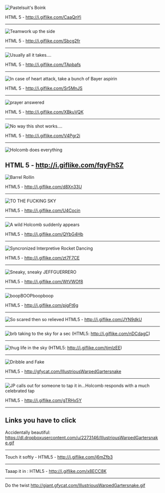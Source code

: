 ![Pastelsuit's Boink](http://i.giflike.com/CaaQnYi.gif)

HTML 5 - http://i.giflike.com/CaaQnYi

--------

![Teamwork up the side](http://i.giflike.com/Sbcg2fr.gif)

HTML 5 - http://i.giflike.com/Sbcg2fr

---------

![Usually all it takes....](http://i.giflike.com/TApbafs.gif)

HTML 5 - http://i.giflike.com/TApbafs

---------

![In case of heart attack, take a bunch of Bayer aspirin](http://i.giflike.com/Sr5MnJS.gif)

HTML 5 - http://i.giflike.com/Sr5MnJS

-----------


![prayer answered](http://i.giflike.com/XBkuVQK.gif)

HTML 5 - http://i.giflike.com/XBkuVQK

--------

![No way this shot works....](http://i.giflike.com/V4Pgr2i.gif)

HTML 5 - http://i.giflike.com/V4Pgr2i

--------

![Holcomb does everything](http://i.giflike.com/fqyFhSZ.gif)

HTML 5 - http://i.giflike.com/fqyFhSZ
---------

![Barrel Rollin](http://i.giflike.com/d8Xn33U.gif)  

HTML5 - http://i.giflike.com/d8Xn33U

---------

![TO THE FUCKING SKY](http://i.giflike.com/U4Cocin.gif)

HTML5 - http://i.giflike.com/U4Cocin

---------

![A wild Holcomb suddenly appears](http://i.giflike.com/QYbG4Hb.gif)

HTML5 - http://i.giflike.com/QYbG4Hb

---------

![Syncronized Interpretive Rocket Dancing](http://i.giflike.com/zt7F7CE.gif)

HTML5 - http://i.giflike.com/zt7F7CE

---------

![Sneaky, sneaky JEFFGUERRERO](http://i.giflike.com/WtVWOf8.gif)

HTML5 - http://i.giflike.com/WtVWOf8

---------

![boopBOOPboopboop](http://i.giflike.com/pjgFt6g.gif)

HTML5 - http://i.giflike.com/pjgFt6g


---------

![So scared then so relieved](http://i.giflike.com/JYN9dkU.gif)
HTML5 - http://i.giflike.com/JYN9dkU

---------

![brb taking to the sky for a sec](http://i.giflike.com/nDCdagC.gif) (HTML5: http://i.giflike.com/nDCdagC)

---------

![thug life in the sky](http://i.giflike.com/tjmIzEE.gif) (HTML5: http://i.giflike.com/tjmIzEE)

----------

![Dribble and Fake](http://giant.gfycat.com/IllustriousWarpedGartersnake.gif)

HTML5 - http://gfycat.com/IllustriousWarpedGartersnake

----------

![JP calls out for someone to tap it in...Holcomb responds with a much celebrated tap](http://i.giflike.com/gTRHx5Y.gif)

HTML5 - http://i.giflike.com/gTRHx5Y

----------


## Links you have to click

Accidentally beautiful: https://dl.dropboxusercontent.com/u/2273146/IllustriousWarpedGartersnake.gif

----------

Touch it softly - HTML5 - http://i.giflike.com/j6mZfb3

---------

Taaap it in :  HTML5 - http://i.giflike.com/x8ECC8K

---------

Do the twist http://giant.gfycat.com/IllustriousWarpedGartersnake.gif




